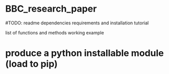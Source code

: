 # BBC_research_paper

#TODO: readme
dependencies requirements and installation tutorial

list of functions and methods
working example

# produce a python installable module (load to pip)
